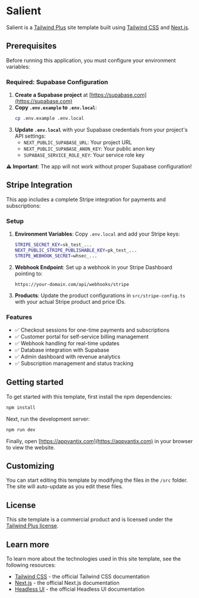 # Salient

Salient is a [Tailwind Plus](https://tailwindcss.com/plus) site template built using [Tailwind CSS](https://tailwindcss.com) and [Next.js](https://nextjs.org).

## Prerequisites

Before running this application, you must configure your environment variables:

### Required: Supabase Configuration

1. **Create a Supabase project** at [https://supabase.com](https://supabase.com)
2. **Copy `.env.example` to `.env.local`**:
   ```bash
   cp .env.example .env.local
   ```
3. **Update `.env.local`** with your Supabase credentials from your project's API settings:
   - `NEXT_PUBLIC_SUPABASE_URL`: Your project URL
   - `NEXT_PUBLIC_SUPABASE_ANON_KEY`: Your public anon key
   - `SUPABASE_SERVICE_ROLE_KEY`: Your service role key

**⚠️ Important**: The app will not work without proper Supabase configuration!

## Stripe Integration

This app includes a complete Stripe integration for payments and subscriptions:

### Setup

1. **Environment Variables**: Copy `.env.local` and add your Stripe keys:
   ```bash
   STRIPE_SECRET_KEY=sk_test_...
   NEXT_PUBLIC_STRIPE_PUBLISHABLE_KEY=pk_test_...
   STRIPE_WEBHOOK_SECRET=whsec_...
   ```

2. **Webhook Endpoint**: Set up a webhook in your Stripe Dashboard pointing to:
   ```
   https://your-domain.com/api/webhooks/stripe
   ```

3. **Products**: Update the product configurations in `src/stripe-config.ts` with your actual Stripe product and price IDs.

### Features

- ✅ Checkout sessions for one-time payments and subscriptions
- ✅ Customer portal for self-service billing management
- ✅ Webhook handling for real-time updates
- ✅ Database integration with Supabase
- ✅ Admin dashboard with revenue analytics
- ✅ Subscription management and status tracking

## Getting started

To get started with this template, first install the npm dependencies:

```bash
npm install
```

Next, run the development server:

```bash
npm run dev
```

Finally, open [https://appvantix.com](https://appvantix.com) in your browser to view the website.

## Customizing

You can start editing this template by modifying the files in the `/src` folder. The site will auto-update as you edit these files.

## License

This site template is a commercial product and is licensed under the [Tailwind Plus license](https://tailwindcss.com/plus/license).

## Learn more

To learn more about the technologies used in this site template, see the following resources:

- [Tailwind CSS](https://tailwindcss.com/docs) - the official Tailwind CSS documentation
- [Next.js](https://nextjs.org/docs) - the official Next.js documentation
- [Headless UI](https://headlessui.dev) - the official Headless UI documentation
